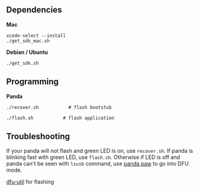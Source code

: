 Dependencies
--------

**Mac**

```
xcode-select --install
./get_sdk_mac.sh
```

**Debian / Ubuntu**

```
./get_sdk.sh
```


Programming
----

**Panda**

```
./recover.sh           # flash bootstub
```

```
./flash.sh           # flash application
```

Troubleshooting
----

If your panda will not flash and green LED is on, use `recover.sh`.
If panda is blinking fast with green LED, use `flash.sh`.
Otherwise if LED is off and panda can't be seen with `lsusb` command, use [panda paw](https://comma.ai/shop/products/panda-paw) to go into DFU mode.


[dfu-util](http://github.com/dsigma/dfu-util.git) for flashing
